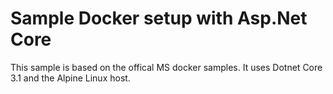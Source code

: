 # Sample Docker setup with Asp.Net Core

This sample is based on the offical MS docker samples. It uses Dotnet Core 3.1 and the Alpine Linux host.

